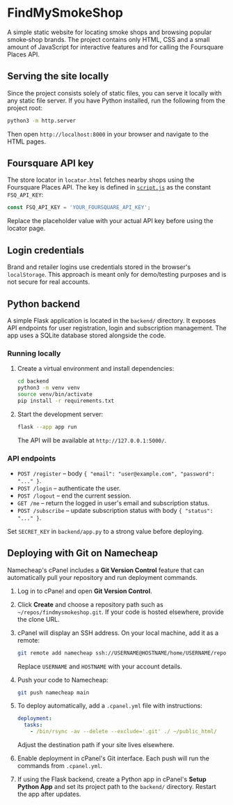 # FindMySmokeShop

A simple static website for locating smoke shops and browsing popular smoke‑shop brands. The project contains only HTML, CSS and a small amount of JavaScript for interactive features and for calling the Foursquare Places API.

## Serving the site locally

Since the project consists solely of static files, you can serve it locally with any static file server. If you have Python installed, run the following from the project root:

```bash
python3 -m http.server
```

Then open `http://localhost:8000` in your browser and navigate to the HTML pages.

## Foursquare API key

The store locator in `locator.html` fetches nearby shops using the Foursquare Places API. The key is defined in [`script.js`](script.js) as the constant `FSQ_API_KEY`:

```javascript
const FSQ_API_KEY = 'YOUR_FOURSQUARE_API_KEY';
```

Replace the placeholder value with your actual API key before using the locator page.

## Login credentials

Brand and retailer logins use credentials stored in the browser's
`localStorage`. This approach is meant only for demo/testing purposes and is
not secure for real accounts.



## Python backend

A simple Flask application is located in the `backend/` directory. It exposes API
endpoints for user registration, login and subscription management. The app uses
a SQLite database stored alongside the code.

### Running locally

1. Create a virtual environment and install dependencies:

   ```bash
   cd backend
   python3 -m venv venv
   source venv/bin/activate
   pip install -r requirements.txt
   ```

2. Start the development server:

   ```bash
   flask --app app run
   ```

   The API will be available at `http://127.0.0.1:5000/`.

### API endpoints

- `POST /register` – body `{ "email": "user@example.com", "password": "..." }`.
- `POST /login` – authenticate the user.
- `POST /logout` – end the current session.
- `GET /me` – return the logged in user's email and subscription status.
- `POST /subscribe` – update subscription status with body `{ "status": "..." }`.

Set `SECRET_KEY` in `backend/app.py` to a strong value before deploying.

## Deploying with Git on Namecheap

Namecheap's cPanel includes a **Git Version Control** feature that can automatically pull your repository and run deployment commands.

1. Log in to cPanel and open **Git Version Control**.
2. Click **Create** and choose a repository path such as `~/repos/findmysmokeshop.git`. If your code is hosted elsewhere, provide the clone URL.
3. cPanel will display an SSH address. On your local machine, add it as a remote:

   ```bash
   git remote add namecheap ssh://USERNAME@HOSTNAME/home/USERNAME/repos/findmysmokeshop.git
   ```

   Replace `USERNAME` and `HOSTNAME` with your account details.

4. Push your code to Namecheap:

   ```bash
   git push namecheap main
   ```

5. To deploy automatically, add a `.cpanel.yml` file with instructions:

   ```yaml
   deployment:
     tasks:
       - /bin/rsync -av --delete --exclude='.git' ./ ~/public_html/
   ```

   Adjust the destination path if your site lives elsewhere.

6. Enable deployment in cPanel's Git interface. Each push will run the commands from `.cpanel.yml`.

7. If using the Flask backend, create a Python app in cPanel's **Setup Python App** and set its project path to the `backend/` directory. Restart the app after updates.

